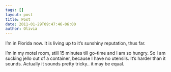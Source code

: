 ```yaml
---
tags: []
layout: post
title: Post
date: 2011-01-29T09:47:46-06:00
author: Olivia
---
```


I’m in Florida now. It is living up to it’s sunshiny reputation, thus far.

I’m in my motel room, still 15 minutes till go-time and I am so hungry. So I am sucking jello out of a container, because I have no utensils. It’s harder than it sounds. Actually it sounds pretty tricky.. it may be equal.
